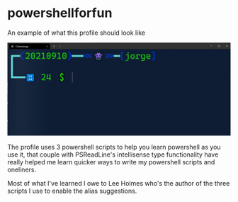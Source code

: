 # powershellforfun
An example of what this profile should look like

![Example](/example.jpg)

The profile uses 3 powershell scripts to help you learn powershell as you use it, that couple with PSReadLine's intellisense type functionality have really helped me learn quicker ways to write my powershell scripts and oneliners. 

Most of what I've learned I owe to Lee Holmes who's the author of the three scripts I use to enable the alias suggestions.

